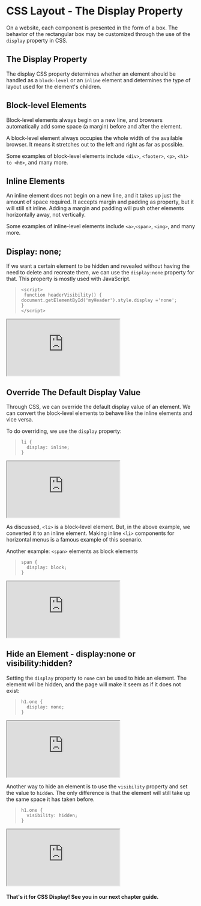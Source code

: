 # CSS Layout - The Display Property
On a website, each component is presented in the form of a box. The behavior of the rectangular box may be customized through the use of the `display` property in CSS.

## The Display Property
The display CSS property determines whether an element should be handled as a `block-level` or an `inline` element and determines the type of layout used for the element's children.

## Block-level Elements
Block-level elements always begin on a new line, and browsers automatically add some space (a margin) before and after the element.

A block-level element always occupies the whole width of the available browser. It means it stretches out to the left and right as far as possible.

Some examples of block-level elements include `<div>`, `<footer>`, `<p>`, `<h1> to <h6>`, and many more.

  
## Inline Elements
An inline element does not begin on a new line, and it takes up just the amount of space required. It accepts margin and padding as property, but it will still sit inline. Adding a margin and padding will push other elements horizontally away, not vertically.

Some examples of inline-level elements include `<a>`,`<span>`, `<img>`, and many more.


## Display: none; 
If we want a certain element to be hidden and revealed without having the need to delete and recreate them, we can use the `display:none` property for that. This property is mostly used with JavaScript. 
>```
><script>
>  function headerVisibility() {
> document.getElementById('myHeader').style.display ='none';
>}
></script>
>```
<iframe src="https://replit.com/@PauleenGregana/CSS-Layout-Sample-5?lite=true"></iframe> 

## Override The Default Display Value
Through CSS, we can override the default display value of an element. We can convert the block-level elements to behave like the inline elements and vice versa.

To do overriding, we use the `display` property:
>```
> li {
>   display: inline;
> }
>```

<iframe src="https://replit.com/@PauleenGregana/CSS-Layout-Sample-1?lite=true"></iframe> 

As discussed, `<li>` is a block-level element. But, in the above example, we converted it to an inline element. Making inline `<li>` components for horizontal menus is a famous example of this scenario.


Another example: `<span>` elements as block elements
>```
> span {
>   display: block;
> }
>```


<iframe src="https://replit.com/@PauleenGregana/CSS-Layout-Sample-2?lite=true"></iframe> 

## Hide an Element - display:none or visibility:hidden?
Setting the `display` property to `none` can be used to hide an element. The element will be hidden, and the page will make it seem as if it does not exist:
>```
> h1.one {
>   display: none;
> }
>```
<iframe src="https://replit.com/@PauleenGregana/CSS-Layout-Sample-3?lite=true"></iframe> 

Another way to hide an element is to use the `visibility` property and set the value to `hidden`. The only difference is that the element will still take up the same space it has taken before. 
>```
> h1.one {
>   visibility: hidden;
> }
>```
<iframe src="https://replit.com/@PauleenGregana/CSS-Layout-Sample-4?lite=true"></iframe> 

#### That's it for CSS Display! See you in our next chapter guide. 